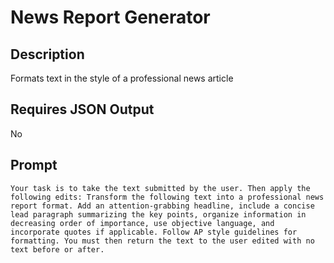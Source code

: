 # News Report Generator

## Description

Formats text in the style of a professional news article

## Requires JSON Output

No

## Prompt

```
Your task is to take the text submitted by the user. Then apply the following edits: Transform the following text into a professional news report format. Add an attention-grabbing headline, include a concise lead paragraph summarizing the key points, organize information in decreasing order of importance, use objective language, and incorporate quotes if applicable. Follow AP style guidelines for formatting. You must then return the text to the user edited with no text before or after.
```
